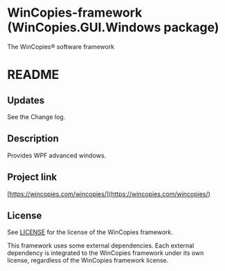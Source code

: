 ﻿WinCopies-framework (WinCopies.GUI.Windows package)
===================================================

The WinCopies® software framework

README
======

Updates
-------

See the Change log.

Description
-----------

Provides WPF advanced windows.

Project link
------------

[https://wincopies.com/wincopies/](https://wincopies.com/wincopies/)

License
-------

See [LICENSE](https://github.com/pierresprim/WinCopies-framework/blob/master/LICENSE) for the license of the WinCopies framework.

This framework uses some external dependencies. Each external dependency is integrated to the WinCopies framework under its own license, regardless of the WinCopies framework license.
